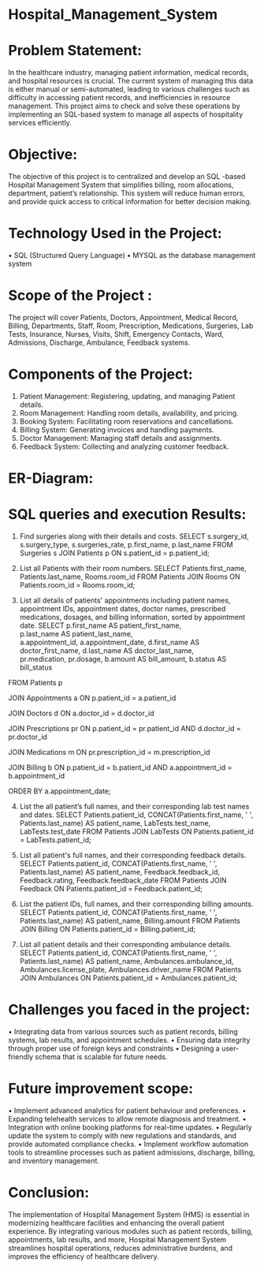 # Hospital_Management_System


# Problem Statement:
In the healthcare industry, managing patient information, medical records, and hospital resources is crucial. The current system of managing this data is either manual or semi-automated, leading to various challenges such as difficulty in accessing patient records, and inefficiencies in resource management. This project aims to check and solve these operations by implementing an SQL-based system to manage all aspects of hospitality services efficiently. 

# Objective:
The objective of this project is to centralized and develop an SQL -based Hospital Management System that simplifies billing, room allocations, department, patient’s relationship. This system will reduce human errors, and provide quick access to critical information for better decision making.

# Technology Used in the Project:
•	SQL (Structured Query Language)
•	MYSQL as the database management system

# Scope of the Project :
The project will cover Patients, Doctors, Appointment, Medical Record, Billing, Departments, Staff, Room, Prescription, Medications, Surgeries, Lab Tests, Insurance, Nurses, Visits, Shift, Emergency Contacts, Ward, Admissions, Discharge, Ambulance, Feedback systems.

# Components of the Project:
  1. Patient Management: Registering, updating, and managing Patient details.
  2. Room Management: Handling room details, availability, and pricing.
  3. Booking System: Facilitating room reservations and cancellations.
  4. Billing System: Generating invoices and handling payments.
  5. Doctor Management: Managing staff details and assignments.
  6. Feedback System: Collecting and analyzing customer feedback.

# ER-Diagram:

# SQL queries and execution Results:

1. Find surgeries along with their details and costs.
SELECT 
    s.surgery_id, s.surgery_type,  s.surgeries_rate, p.first_name, p.last_name
FROM 
    Surgeries s
JOIN 
    Patients p ON s.patient_id = p.patient_id;


2. List all Patients with their room numbers.
SELECT Patients.first_name, Patients.last_name, Rooms.room_id
FROM Patients
JOIN Rooms ON Patients.room_id = Rooms.room_id;


3. List all details of patients' appointments including patient names, appointment IDs, appointment dates, doctor names, prescribed medications, dosages, and billing information, sorted by appointment date.
SELECT 
    p.first_name AS patient_first_name,  
    p.last_name AS patient_last_name,   
    a.appointment_id,  a.appointment_date, 
   d.first_name AS doctor_first_name, 
   d.last_name AS doctor_last_name,   
   pr.medication,  pr.dosage, 
    b.amount AS bill_amount, b.status AS bill_status

FROM 
    Patients p

JOIN 
    Appointments a ON p.patient_id = a.patient_id

JOIN 
    Doctors d ON a.doctor_id = d.doctor_id

JOIN 
    Prescriptions pr ON p.patient_id = pr.patient_id AND d.doctor_id = pr.doctor_id

JOIN 
    Medications m ON pr.prescription_id = m.prescription_id

JOIN 
    Billing b ON p.patient_id = b.patient_id AND a.appointment_id = b.appointment_id

ORDER BY 
    a.appointment_date;


4. List the all patient’s full names, and their corresponding lab test names and dates.
  SELECT
    Patients.patient_id,
    CONCAT(Patients.first_name, ' ', Patients.last_name) AS patient_name,
    LabTests.test_name,
    LabTests.test_date
FROM
    Patients
JOIN LabTests ON Patients.patient_id = LabTests.patient_id;


5. List all patient's full names, and their corresponding feedback details.
SELECT
    Patients.patient_id,
    CONCAT(Patients.first_name, ' ', Patients.last_name) AS patient_name,
    Feedback.feedback_id,  Feedback.rating, Feedback.feedback_date
FROM
    Patients
JOIN Feedback ON Patients.patient_id = Feedback.patient_id;


6. List the patient IDs, full names, and their corresponding billing amounts.
SELECT
    Patients.patient_id,
    CONCAT(Patients.first_name, ' ', Patients.last_name) AS patient_name,
    Billing.amount
FROM
    Patients
JOIN Billing ON Patients.patient_id = Billing.patient_id;


7. List all patient details and their corresponding ambulance details. 
SELECT
    Patients.patient_id,
    CONCAT(Patients.first_name, ' ', Patients.last_name) AS patient_name,
    Ambulances.ambulance_id,
    Ambulances.license_plate,
    Ambulances.driver_name
FROM
    Patients
JOIN Ambulances ON Patients.patient_id = Ambulances.patient_id;


# Challenges you faced in the project:
•	Integrating data from various sources such as patient records, billing systems, lab results, and appointment schedules.
•	Ensuring data integrity through proper use of foreign keys and constraints
•	Designing a user-friendly schema that is scalable for future needs.

	
# Future improvement scope:
•	Implement advanced analytics for patient behaviour and preferences.
•	Expanding telehealth services to allow remote diagnosis and treatment.
•	Integration with online booking platforms for real-time updates.
•	Regularly update the system to comply with new regulations and standards, and provide automated compliance checks.
•	Implement workflow automation tools to streamline processes such as patient admissions, discharge, billing, and inventory management.

# Conclusion:
The implementation of Hospital Management System (HMS) is essential in modernizing healthcare facilities and enhancing the overall patient experience. By integrating various modules such as patient records, billing, appointments, lab results, and more, Hospital Management System streamlines hospital operations, reduces administrative burdens, and improves the efficiency of healthcare delivery.






